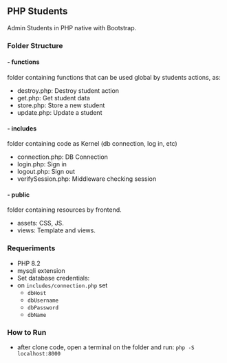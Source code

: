 ## PHP Students
Admin Students in PHP native with Bootstrap.

### Folder Structure
#### - functions
folder containing functions that can be used global by students actions, as:
- destroy.php: Destroy student action
- get.php: Get student data
- store.php: Store a new student
- update.php: Update a student

#### - includes
folder containing code as Kernel (db connection, log in, etc)
- connection.php: DB Connection
- login.php: Sign in
- logout.php: Sign out
- verifySession.php: Middleware checking session

#### - public
folder containing resources by frontend.
- assets: CSS, JS.
- views: Template and views.

### Requeriments
- PHP 8.2
- mysqli extension
- Set database credentials:
 - on  `includes/connection.php` set
   - `dbHost`
   - `dbUsername`
   - `dbPassword`
   - `dbName`

### How to Run
- after clone code, open a terminal on the folder and run: `php -S localhost:8000`
